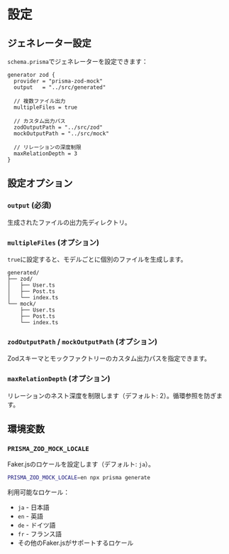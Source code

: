# 設定

## ジェネレーター設定

`schema.prisma`でジェネレーターを設定できます：

```prisma
generator zod {
  provider = "prisma-zod-mock"
  output   = "../src/generated"

  // 複数ファイル出力
  multipleFiles = true

  // カスタム出力パス
  zodOutputPath = "../src/zod"
  mockOutputPath = "../src/mock"

  // リレーションの深度制限
  maxRelationDepth = 3
}
```

## 設定オプション

### `output` (必須)

生成されたファイルの出力先ディレクトリ。

### `multipleFiles` (オプション)

`true`に設定すると、モデルごとに個別のファイルを生成します。

```
generated/
├── zod/
│   ├── User.ts
│   ├── Post.ts
│   └── index.ts
└── mock/
    ├── User.ts
    ├── Post.ts
    └── index.ts
```

### `zodOutputPath` / `mockOutputPath` (オプション)

Zodスキーマとモックファクトリーのカスタム出力パスを指定できます。

### `maxRelationDepth` (オプション)

リレーションのネスト深度を制限します（デフォルト: 2）。循環参照を防ぎます。

## 環境変数

### `PRISMA_ZOD_MOCK_LOCALE`

Faker.jsのロケールを設定します（デフォルト: `ja`）。

```bash
PRISMA_ZOD_MOCK_LOCALE=en npx prisma generate
```

利用可能なロケール：

- `ja` - 日本語
- `en` - 英語
- `de` - ドイツ語
- `fr` - フランス語
- その他のFaker.jsがサポートするロケール
